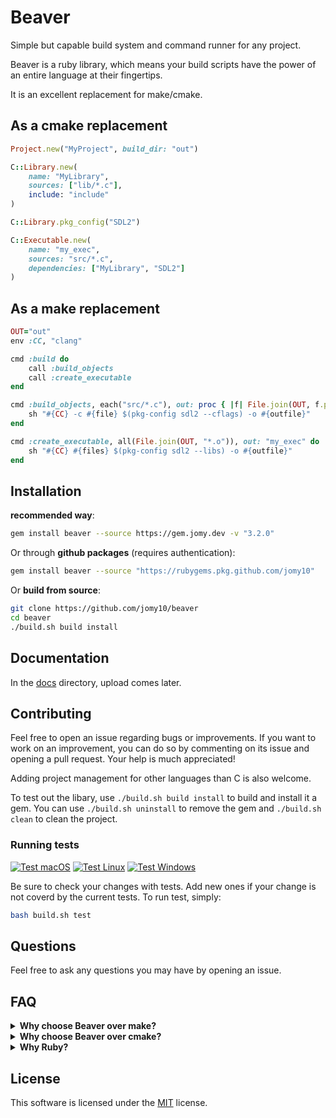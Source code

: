 # Beaver

Simple but capable build system and command runner for any project.

Beaver is a ruby library, which means your build scripts have the power of an
entire language at their fingertips.

It is an excellent replacement for make/cmake.

## As a cmake replacement

```ruby
Project.new("MyProject", build_dir: "out")

C::Library.new(
    name: "MyLibrary",
    sources: ["lib/*.c"],
    include: "include"
)

C::Library.pkg_config("SDL2")

C::Executable.new(
    name: "my_exec",
    sources: "src/*.c",
    dependencies: ["MyLibrary", "SDL2"]
)
```

## As a make replacement

```ruby
OUT="out"
env :CC, "clang"

cmd :build do
    call :build_objects
    call :create_executable
end

cmd :build_objects, each("src/*.c"), out: proc { |f| File.join(OUT, f.path + ".o") } do |file, outfile|
    sh "#{CC} -c #{file} $(pkg-config sdl2 --cflags) -o #{outfile}"
end

cmd :create_executable, all(File.join(OUT, "*.o")), out: "my_exec" do |files, outfile|
    sh "#{CC} #{files} $(pkg-config sdl2 --libs) -o #{outfile}"
end
```

## Installation

**recommended way**:
```sh
gem install beaver --source https://gem.jomy.dev -v "3.2.0"
```

Or through **github packages** (requires authentication):

```sh
gem install beaver --source "https://rubygems.pkg.github.com/jomy10"
```

Or **build from source**:

```sh
git clone https://github.com/jomy10/beaver
cd beaver
./build.sh build install
```

## Documentation

In the [docs](./docs) directory, upload comes later.

## Contributing

Feel free to open an issue regarding bugs or improvements. If you want to work
on an improvement, you can do so by commenting on its issue and opening a pull
request. Your help is much appreciated!

Adding project management for other languages than C is also welcome.

To test out the libary, use `./build.sh build install` to build and install it a
gem. You can use `./build.sh uninstall` to remove the gem and `./build.sh clean`
to clean the project.

### Running tests

[![Test macOS](https://github.com/Jomy10/beaver/actions/workflows/test-macos.yml/badge.svg)](https://github.com/Jomy10/beaver/actions/workflows/test-macos.yml)
[![Test Linux](https://github.com/Jomy10/beaver/actions/workflows/test-linux.yml/badge.svg)](https://github.com/Jomy10/beaver/actions/workflows/test-linux.yml)
[![Test Windows](https://github.com/Jomy10/beaver/actions/workflows/test-windows.yml/badge.svg)](https://github.com/Jomy10/beaver/actions/workflows/test-windows.yml)

Be sure to check your changes with tests. Add new ones if your change is not coverd by the current tests. To run test, simply:

```sh
bash build.sh test
```

## Questions

Feel free to ask any questions you may have by opening an issue.

## FAQ

<details>
    <summary><b>Why choose Beaver over make?</b></summary>
    This project started as a more readable make replacement. I was
    getting frustrated by unreadable build tools. Beaver comes with
    all the features you'd expect from a make replacement.
</details>

<details>
    <summary><b>Why choose Beaver over cmake?</b></summary>
    Beaver takes an approach to project management that does not abstract
    away all knowledge of the clang/gcc compilers. It's easier to use and
    understand what's going on.
</details>

<details>
    <summary><b>Why Ruby?</b></summary>
    I picked ruby as I find it an excellent choice for build scrpts. It comes
    wth a rich standard library for working with files and has a magical syntax.

Sure, it's "slow", but the compiler is usually the bottleneck anyway in build scripts.
Next to the nice syntax, it's also easy to parallelize tasks, which has been taken
advantage of when compiling targets and running "each" commands.
</details>

## License

This software is licensed under the [MIT](LICENSE) license.

